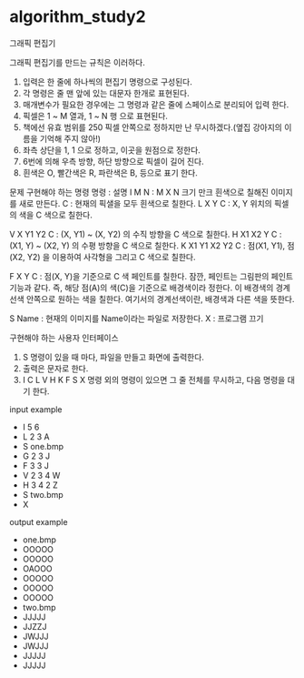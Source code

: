 # algorithm_study2

그래픽 편집기
 
그래픽 편집기를 만드는 규칙은 이러하다.
1. 입력은 한 줄에 하나씩의 편집기 명령으로 구성된다.
2. 각 명령은 줄 맨 앞에 있는 대문자 한개로 표현된다.
3. 매개변수가 필요한 경우에는 그 명령과 같은 줄에 스페이스로 분리되어 입력 한다.
4. 픽셀은 1 ~ M 열과, 1 ~ N 행 으로 표현된다.
5. 책에선 유효 범위를 250 픽셀 안쪽으로 정하지만 난 무시하겠다.(옆집 강아지의 이름을 기억해 주지 않아!)
6. 좌측 상단을 1, 1 으로 정하고, 이곳을 원점으로 정한다.
7. 6번에 의해 우측 방향, 하단 방향으로 픽셀이 길어 진다.
8. 흰색은 O, 빨간색은 R, 파란색은 B, 등으로 표기 한다.

문제
구현해야 하는 명령
명령 : 설명
I M N   : M X N 크기 만크 흰색으로 칠해진 이미지를 새로 만든다.
C       : 현재의 픽샐을 모두 흰색으로 칠한다.
L X Y C : X, Y 위치의 픽셀의 색을 C 색으로 칠한다.

V X Y1 Y2 C     : (X, Y1) ~ (X, Y2) 의 수직 방향을 C 색으로 칠한다.
H X1 X2 Y C     : (X1, Y) ~ (X2, Y) 의 수평 방향을 C 색으로 칠한다.
K X1 Y1 X2 Y2 C : 점(X1, Y1), 점(X2, Y2) 을 이용하여 사각형을 그리고 C 색으로 칠한다.

F X Y C : 점(X, Y)을 기준으로 C 색 페인트를 칠한다.
잠깐, 페인트는 그림판의 페인트 기능과 같다. 즉, 해당 점(A)의 색(C)을 기준으로 배경색이라 정한다. 이 배경색의 경계선색 안쪽으로 원하는 색을 칠한다. 여기서의 경계선색이란, 배경색과 다른 색을 뜻한다.

S Name : 현재의 이미지를 Name이라는 파일로 저장한다.
X      : 프로그램 끄기


구현해야 하는 사용자 인터페이스 
1. S 명령이 있을 때 마다, 파일을 만들고 화면에 출력한다.
2. 출력은 문자로 한다.
3. I C L V H K F S X 명령 외의 명령이 있으면 그 줄 전체를 무시하고, 다음 명령을 대기 한다.

input example
- I 5 6
- L 2 3 A
- S one.bmp
- G 2 3 J
- F 3 3 J
- V 2 3 4 W
- H 3 4 2 Z
- S two.bmp
- X

output example
- one.bmp
- OOOOO
- OOOOO
- OAOOO
- OOOOO
- OOOOO
- OOOOO
- two.bmp
- JJJJJ
- JJZZJ
- JWJJJ
- JWJJJ
- JJJJJ
- JJJJJ
